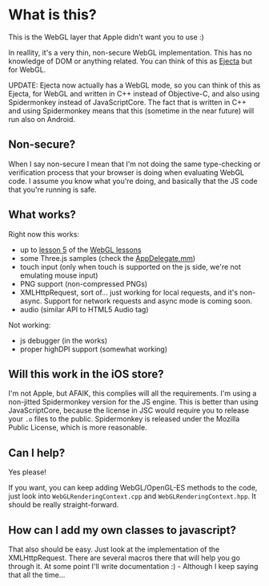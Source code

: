 # What is this?

This is the WebGL layer that Apple didn't want you to use :)

In reallity, it's a very thin, non-secure WebGL implementation. This has no
knowledge of DOM or anything related. You can think of this as
[Ejecta](http://impactjs.com/ejecta) but for WebGL.

UPDATE: Ejecta now actually has a WebGL mode, so you can think of this as
Ejecta, for WebGL and written in C++ instead of Objective-C, and also using
Spidermonkey instead of JavaScriptCore. The fact that is written in C++ and
using Spidermonkey means that this (sometime in the near future) will run also
on Android.

## Non-secure?

When I say non-secure I mean that I'm not doing the same type-checking or
verification process that your browser is doing when evaluating WebGL code. I
assume you know what you're doing, and basically that the JS code that you're
running is safe.

## What works?

Right now this works:

* up to [lesson 5](http://learningwebgl.com/blog/?p=507) of the
  [WebGL lessons](http://learningwebgl.com/blog/?page_id=1217)
* some Three.js samples (check the
  [AppDelegate.mm](https://github.com/funkaster/FakeWebGL/blob/master/FakeWebGL/AppDelegate.mm#L123))
* touch input (only when touch is supported on the js side, we're not emulating
  mouse input)
* PNG support (non-compressed PNGs)
* XMLHttpRequest, sort of... just working for local requests, and it's
  non-async. Support for network requests and async mode is coming soon.
* audio (similar API to HTML5 Audio tag)

Not working:

* js debugger (in the works)
* proper highDPI support (somewhat working)

## Will this work in the iOS store?

I'm not Apple, but AFAIK, this complies will all the requirements. I'm using a
non-jitted Spidermonkey version for the JS engine. This is better than using
JavaScriptCore, because the license in JSC would require you to release your
`.o` files to the public. Spidermonkey is released under the Mozilla Public
License, which is more reasonable.

## Can I help?

Yes please!

If you want, you can keep adding WebGL/OpenGL-ES methods to the code, just look
into `WebGLRenderingContext.cpp` and `WebGLRenderingContext.hpp`. It should be
really straight-forward.

## How can I add my own classes to javascript?

That also should be easy. Just look at the implementation of the
XMLHttpRequest. There are several macros there that will help you go through
it. At some point I'll write documentation :) - Although I keep saying that all
the time...
